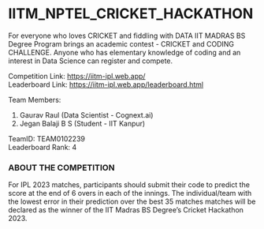 # IITM_NPTEL_CRICKET_HACKATHON
For everyone who loves CRICKET and fiddling with DATA IIT MADRAS BS Degree Program brings an academic contest - CRICKET and CODING CHALLENGE. Anyone who has elementary knowledge of coding and an interest in Data Science can register and compete.

Competition Link: https://iitm-ipl.web.app/ <br>
Leaderboard Link: https://iitm-ipl.web.app/leaderboard.html

Team Members: <br>
1. Gaurav Raul (Data Scientist - Cognext.ai) <br>
2. Jegan Balaji B S (Student - IIT Kanpur)
              
TeamID: TEAM0102239 <br>
Leaderboard Rank: 4

### ABOUT THE COMPETITION
For IPL 2023 matches, participants should submit their code to predict the score at the end of 6 overs in each of the innings.
The individual/team with the lowest error in their prediction over the best 35 matches matches will be declared as the winner of the IIT Madras BS Degree’s Cricket Hackathon 2023.




